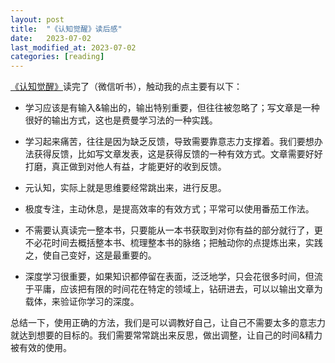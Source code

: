 ```yaml
---
layout: post
title:  "《认知觉醒》读后感"
date:   2023-07-02
last_modified_at: 2023-07-02
categories: [reading]
---
```


[《认知觉醒》](https://book.douban.com/subject/35193035/)读完了（微信听书），触动我的点主要有以下：
  
* 学习应该是有输入&输出的，输出特别重要，但往往被忽略了；写文章是一种很好的输出方式，这也是费曼学习法的一种实践。    
  
* 学习起来痛苦，往往是因为缺乏反馈，导致需要靠意志力支撑着。我们要想办法获得反馈，比如写文章发表，这是获得反馈的一种有效方式。文章需要好好打磨，真正做到对他人有益，才能更好的收到反馈。  
  
* 元认知，实际上就是思维要经常跳出来，进行反思。  
  
* 极度专注，主动休息，是提高效率的有效方式；平常可以使用番茄工作法。  

* 不需要认真读完一整本书，只要能从一本书获取到对你有益的部分就行了，更不必花时间去概括整本书、梳理整本书的脉络；把触动你的点提炼出来，实践之，使自己变好，这是最重要的。   

* 深度学习很重要，如果知识都停留在表面，泛泛地学，只会花很多时间，但流于平庸，应该把有限的时间花在特定的领域上，钻研进去，可以以输出文章为载体，来验证你学习的深度。  


总结一下，使用正确的方法，我们是可以调教好自己，让自己不需要太多的意志力就达到想要的目标的。我们需要常常跳出来反思，做出调整，让自己的时间&精力被有效的使用。
  
